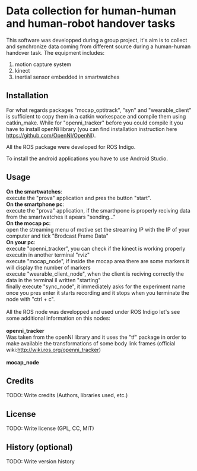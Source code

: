 # Data collection for human-human and human-robot handover tasks

This software was developped during a group project, it's aim is to collect and synchronize data coming from different source during a human-human handover task. The equipment includes:

1. motion capture system
2. kinect
3. inertial sensor embedded in smartwatches

## Installation

For what regards packages "mocap_optitrack", "syn" and "wearable_client" is sufficient to copy them in a catkin workespace and compile them using catkin_make. While for "openni_tracker" before you could compile it you have to install openNi library (you can find installation instruction here https://github.com/OpenNI/OpenNI).

All the ROS package were developed for ROS Indigo.

To install the android applications you have to use Android Studio.
## Usage

<b>On the smartwatches</b>:<br>
execute the "prova" application and pres the button "start".<br>
<b>On the smartphone pc</b>:<br>
execute the "prova" application, if the smarthpone is properly reciving data from the smartwatches it apears "sending..."<br>
<b>On the mocap pc</b>:<br>
  open the streaming menu of motive set the streaming IP with the IP of your computer and tick "Brodcast Frame Data"<br> 
<b>On your pc</b>:<br>
  execute "openni_tracker", you can check if the kinect is working properly executin in another terminal "rviz"<br>
  execute "mocap_node", if inside the mocap area there are some markers it will display the number of markers<br>
  execute "wearable_client_node", when the client is reciving correctly the data in the terminal il written "starting" <br>
  finally execute "sync_node", it immediately asks for the experiment name once you pres enter it starts recording and it stops   when you terminate the node with "ctrl + c".<br><br>
All the ROS node was developped and used under ROS Indigo let's see some additional information on this nodes:<br><br>
<b>openni_tracker</b><br>
Was taken from the openNI library and it uses the "tf" package in order to make available the transformations of some body link frames (official wiki:http://wiki.ros.org/openni_tracker)<br><br>
<b>mocap_node</b><br>



## Credits

TODO: Write credits (Authors, libraries used, etc.)

## License

TODO: Write license (GPL, CC, MIT)

## History (optional)

TODO: Write version history

